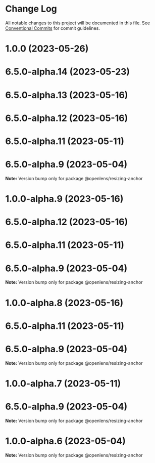 # Change Log

All notable changes to this project will be documented in this file.
See [Conventional Commits](https://conventionalcommits.org) for commit guidelines.

# 1.0.0 (2023-05-26)



# 6.5.0-alpha.14 (2023-05-23)



# 6.5.0-alpha.13 (2023-05-16)



# 6.5.0-alpha.12 (2023-05-16)



# 6.5.0-alpha.11 (2023-05-11)



# 6.5.0-alpha.9 (2023-05-04)

**Note:** Version bump only for package @openlens/resizing-anchor





# 1.0.0-alpha.9 (2023-05-16)



# 6.5.0-alpha.12 (2023-05-16)



# 6.5.0-alpha.11 (2023-05-11)



# 6.5.0-alpha.9 (2023-05-04)

**Note:** Version bump only for package @openlens/resizing-anchor





# 1.0.0-alpha.8 (2023-05-16)



# 6.5.0-alpha.11 (2023-05-11)



# 6.5.0-alpha.9 (2023-05-04)

**Note:** Version bump only for package @openlens/resizing-anchor





# 1.0.0-alpha.7 (2023-05-11)



# 6.5.0-alpha.9 (2023-05-04)

**Note:** Version bump only for package @openlens/resizing-anchor





# 1.0.0-alpha.6 (2023-05-04)

**Note:** Version bump only for package @openlens/resizing-anchor
